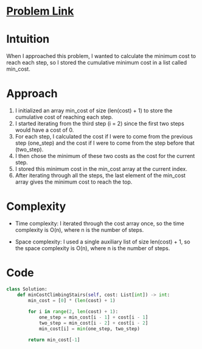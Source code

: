 # [Problem Link](https://leetcode.com/problems/min-cost-climbing-stairs/description/)

# Intuition
When I approached this problem, I wanted to calculate the minimum cost to reach each step, so I stored the cumulative minimum cost in a list called min_cost.

# Approach
1. I initialized an array min_cost of size (len(cost) + 1) to store the cumulative cost of reaching each step.
2. I started iterating from the third step (i = 2) since the first two steps would have a cost of 0.
3. For each step, I calculated the cost if I were to come from the previous step (one_step) and the cost if I were to come from the step before that (two_step).
4. I then chose the minimum of these two costs as the cost for the current step.
5. I stored this minimum cost in the min_cost array at the current index.
6. After iterating through all the steps, the last element of the min_cost array gives the minimum cost to reach the top.

# Complexity
- Time complexity: 
I iterated through the cost array once, so the time complexity is O(n), where n is the number of steps.

- Space complexity:
I used a single auxiliary list of size len(cost) + 1, so the space complexity is O(n), where n is the number of steps.

# Code
```python
class Solution:
    def minCostClimbingStairs(self, cost: List[int]) -> int:
        min_cost = [0] * (len(cost) + 1)
        
        for i in range(2, len(cost) + 1):
            one_step = min_cost[i - 1] + cost[i - 1]
            two_step = min_cost[i - 2] + cost[i - 2]
            min_cost[i] = min(one_step, two_step)

        return min_cost[-1]
```


